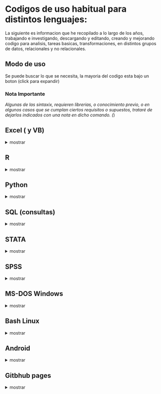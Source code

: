 # Codigos de uso habitual para distintos lenguajes:

La siguiente es informacion que he recopilado a lo largo de los años, trabajando e investigando, descargando y editando, creando y mejorando codigo para analisis, tareas basicas, transformaciones, en distintos grupos de datos, relacionales y no relacionales.

##  Modo de uso
 Se puede buscar lo que se necesita, la mayoria del codigo esta bajo un boton (click para expandir)

### Nota Importante

*Algunas de las sintaxix, requieren librerias, o conocimiento previo, o en algunos casos que se cumplan ciertos requisitos o supuestos, trataré de dejarlos indicados con una nota en dicho comando. (*)


## Excel ( y VB)

<details><summary> mostrar </summary>
<p> 
 
 </p>
</details>

## R

<details><summary> mostrar </summary>
<p> 
 
 </p>
</details>

## Python

<details><summary> mostrar </summary>
<p> 
 
 </p>
</details>

## SQL (consultas)

<details><summary> mostrar </summary>
<p> 
 
 </p>
</details>

## STATA

<details><summary> mostrar </summary>
<p>
 
 </p>
</details>

## SPSS

<details><summary> mostrar </summary>
<p> 

 </p>
</details>

## MS-DOS Windows

<details><summary> mostrar </summary>
<p> 

  <details><summary>Usar MS-DOS (CMD) o command.com o consola de comandos.</summary>
  <p>

    - inicio
    - ejecutar o buscar

    - cmd

    - para ejecutarlo en modo administrador, segundo boton del mouse en el icono de la aplicacion, "ejecutar como administrador" 
   
  </p>
  </details>



  <details><summary>Como cambiar modo de disco duro a AHCI sin formatear:</summary>
  <p>

   - cmd (modo admin)
   - bcdedit /set {current} safeboot minimal
     #### reiniciar a la bios, activar modo ACHI y listo. entrar a windows de nuevo
   - cmd
   - bcdedit /deletevalue {current} safeboot
   - reiniciar

  </p>
  </details>


  <details><summary>crear .bat para cerrar programas que no se usan </summary>
  <p>
  (por ejemplo, antes de editar, o usar algun software muy pesado)

  - creamos un archivo de texto, lo renombramos a xxx.bat y escribimos lo siguiente:
  - echo off
  - taskkil /im nombredelproceso.exe /F
  - echo off
  - exit
  </p>
  </details>

  <details><summary>desactivar programas especificos o paquetes en windows10 (11)</summary>
  <p>

    listar aplicaciones

     - DISM /Online /Get–ProvisionedAppxPackages | select–string Packagename

    desinstalarlas (cambiando nombre del paquete)

     - DISM /Online /Remove–ProvisionedAppxPackage /PackageName:PACKAGENAME

  </p>
  </details>



  <details><summary>realizar escaneo, limpieza de estructura de SO windows en cmd</summary>
  <p>

  - sfc /scannow

  - DISM.exe /Online /Cleanup-image /Restorehealth

  </p>
  </details>

   <details><summary>quitar el bloatware de windows 10 o win11</summary>
  <p>

  - abrir powershell como admin y ejecutar el siguiente codigo:
     - <code>  iwr -useb https://git.io/debloat|iex </code>
     
     - esto creará un punto de restauracion del sistema, y lanzara un script .bat (descrito en github) con el cual puedes quitar lo innecesario de windows

  - acceso al proyecto en github https://gist.github.com/jumarag/738fd121c8f3a37cc6240993853a6977

  </p>
  </details>

 
 
 
 </p>
</details>

## Bash Linux

<details><summary>mostrar</summary>
<p>
   <details><summary>herramientas para usar adb y fastboot en linux</summary>
  <p>

  - sudo apt-get install android-tools-adb 
  - sudo apt-get install android-tools-fastboot

  </p>
  </details>

 </p>
</details>

## Android

<details><summary>mostrar</summary>
<p>
  <details><summary>usar adb</summary>
  <p>
  abrir cmd, navegar a la carpeta de ADB (se debe instalar), o abrir ventana de comandos en dicha carpeta, por ej: cd/adb
  adb devices
  si el dispositivo esta activo, y con modo de depuracion activado via usb, se vera su codigo. en caso contrario habilitarlo en android.

  para iniciar el bootloader (desde android, conectado por usb)
  - adb restart bootloader

  para reiniciar el dispositivo
  - adb restart 
  </p>
  </details>


  <details><summary>desbloquear bootloader (en modo fastboot)</summary>
  <p>

  - fastboot flashing unlock
  - fastboot flashin unlock_critical

  bloquear bootloader % ojo que al desbloquear o bloquear el bootloader el telefono se reinicia de fabrica %

  - fastboot flashing lock
  - fastboot flashing lock_critical


  </p>
  </details>



  <details><summary>otro</summary>
  <p>

    escribir aqui el texto a expandir.

  </p>
  </details>

</p>
</details>

##   Gitbhub pages 

<details><summary> mostrar </summary>
<p> 


  <details><summary>ocultar texto, para expandir al hacer click (collapse), (eliminar los espacios despues de cada <)</summary>
  <p>


   </p>
  </details>

  <details>< summary>click para mostrar</summary>
  <p>
     < details>< summary>click para mostrar< / summary>
    < p>
     escribir aqui el texto a expandir. (sin espacios)
     < /p>
    < /details>

  </p>
  </details>



  <details><summary>usar themes en github</summary>
  <p>

  Para usar themes en github con Ruby, se necesita instalar antes de usar en Fedora usar el siguiente comando antes de realizar el bundle.
   - sudo dnf install ruby ruby-devel openssl-devel redhat-rpm-config @development-tools
   - fuente y otras distros: https://jekyllrb.com/docs/installation/other-linux/

  </p>
  </details>

 
 
 
   <details><summary>insertar imagenes em github (webpage):</summary>
  <p>
  usar ! [comentario] (url) sin espacios,  (el link entre parentesis)
  ejemplo (quitar espacio y se verá la imagen insertada: 

   \ ! [imagen de gatito] ( https:// ejemplo-el-meme-del-gato-en-la-mesa-portada.jpg )


   ![imagen de gatito](https://cdn2.actitudfem.com/media/files/styles/big_img/public/images/2019/08/de-donde-salio-el-meme-del-gato-en-la-mesa-portada.jpg)


    </p>
  </details>

 </p>
</details>
 
